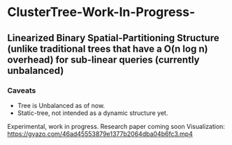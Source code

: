 # ClusterTree-Work-In-Progress-
## Linearized Binary Spatial-Partitioning Structure (unlike traditional trees that have a O(n log n) overhead) for sub-linear queries (currently unbalanced)

### Caveats
- Tree is Unbalanced as of now.
- Static-tree, not intended as a dynamic structure yet.
  
Experimental, work in progress.
Research paper coming soon
Visualization: https://gyazo.com/46ad45553879e1377b2064dba04b6fc3.mp4
